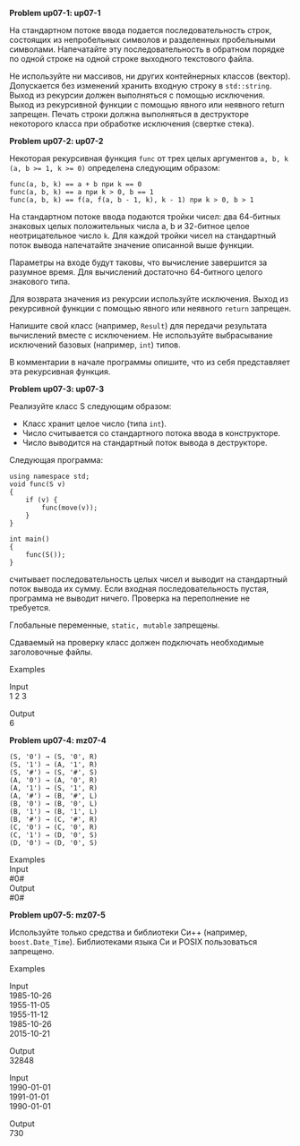 **Problem up07-1: up07-1**

На стандартном потоке ввода подается последовательность строк, состоящих из непробельных символов и разделенных пробельными символами. Напечатайте эту последовательность в обратном порядке по одной строке на одной строке выходного текстового файла.

Не используйте ни массивов, ни других контейнерных классов (вектор). Допускается без изменений хранить входную строку в `std::string`. Выход из рекурсии должен выполняться с помощью исключения. Выход из рекурсивной функции с помощью явного или неявного return запрещен. Печать строки должна выполняться в деструкторе некоторого класса при обработке исключения (свертке стека).

**Problem up07-2: up07-2**

Некоторая рекурсивная функция `func` от трех целых аргументов `a, b, k (a, b >= 1, k >= 0)` определена следующим образом:

    func(a, b, k) == a + b при k == 0
    func(a, b, k) == a при k > 0, b == 1
    func(a, b, k) == f(a, f(a, b - 1, k), k - 1) при k > 0, b > 1

На стандартном потоке ввода подаются тройки чисел: два 64-битных знаковых целых положительных числа a, b и 32-битное целое неотрицательное число `k`. Для каждой тройки чисел на стандартный поток вывода напечатайте значение описанной выше функции.

Параметры на входе будут таковы, что вычисление завершится за разумное время. Для вычислений достаточно 64-битного целого знакового типа.

Для возврата значения из рекурсии используйте исключения. Выход из рекурсивной функции с помощью явного или неявного `return` запрещен.

Напишите свой класс (например, `Result`) для передачи результата вычислений вместе с исключением. Не используйте выбрасывание исключений базовых (например, `int`) типов.

В комментарии в начале программы опишите, что из себя представляет эта рекурсивная функция.

**Problem up07-3: up07-3**

Реализуйте класс S следующим образом:

 - Класс хранит целое число (типа `int`).
 - Число считывается со стандартного потока ввода в конструкторе.
 - Число выводится на стандартный поток вывода в деструкторе.

Следующая программа:

    using namespace std;
    void func(S v)
    {
        if (v) {
            func(move(v));
        }
    }

    int main()
    {
        func(S());
    }

считывает последовательность целых чисел и выводит на стандартный поток вывода их сумму.
Если входная последовательность пустая, программа не выводит ничего.
Проверка на переполнение не требуется.

Глобальные переменные, `static, mutable` запрещены.

Сдаваемый на проверку класс должен подключать необходимые заголовочные файлы.

Examples  

Input  
1 2 3  

Output  
6  

**Problem up07-4: mz07-4**

    (S, '0') → (S, '0', R)        
    (S, '1') → (A, '1', R)        
    (S, '#') → (S, '#', S)        
    (A, '0') → (A, '0', R)        
    (A, '1') → (S, '1', R)        
    (A, '#') → (B, '#', L)
    (B, '0') → (B, '0', L)
    (B, '1') → (B, '1', L)
    (B, '#') → (C, '#', R)
    (C, '0') → (C, '0', R)        
    (C, '1') → (D, '0', S)
    (D, '0') → (D, '0', S)

Examples  
Input  
#0#  
Output  
#0#  

**Problem up07-5: mz07-5**

Используйте только средства и библиотеки Си++ (например, `boost.Date_Time`). Библиотеками языка Си и POSIX пользоваться запрещено.

Examples
  
Input  
1985-10-26  
1955-11-05  
1955-11-12  
1985-10-26  
2015-10-21  

Output  
32848  

Input  
1990-01-01  
1991-01-01  
1990-01-01  

Output  
730  
